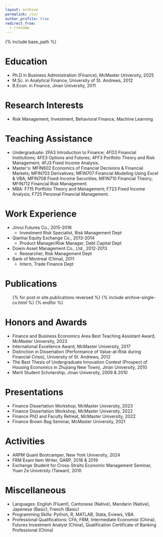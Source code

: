 ```yaml
---
layout: archive
permalink: /cv/
author_profile: true
redirect_from:
  - /resume
---
```


{% include base_path %}

Education
======
* Ph.D in Business Administration (Finance), McMaster University, 2025
* M.Sc. in Analytical Finance, University of St. Andrews, 2012
* B.Econ. in Finance, Jinan University, 2011

Research Interests
======
* Risk Management, Investment, Behavioral Finance, Machine Learning

Teaching Assistance
======
* Undergraduate: 2FA3 Introduction to Finance; 4FD3 Financial Institutions; 4FE3 Options and Futures; 4FF3 Portfolio Theory and Risk Management; 4FJ3 Fixed Income Analysis.
* Master's: MFIN602 Economics of Financial Decisions & Financial Markets; MFIN703 Derivatives; MFIN707 Financial Modeling Using Excel & VBA; MFIN708 Fixed-Income Securities; MFIN710 Financial Theory; MFIN712 Financial Risk Management.
* MBA: F715 Portfolio Theory and Management; F723 Fixed Income Analysis; F725 Personal Financial Management.

Work Experience
======
* Jinrui Futures Co., 2015-2016
  * Investment Risk Specialist, Risk Management Dept
* Qianhai Equity Exchange Co., 2013-2014
  * Product Manager/Risk Manager, Debt Capital Dept
* Dowin Asset Management Co., Ltd., 2012-2013
  * Researcher, Risk Management Dept
* Bank of Montreal (China), 2011
  * Intern, Trade Finance Dept
  
Publications
======
  <ul>{% for post in site.publications reversed %}
    {% include archive-single-cv.html %}
  {% endfor %}</ul>


Honors and Awards
======
* Finance and Business Economics Area Best Teaching Assistant Award, McMaster University, 2023
* International Excellence Award, McMaster University, 2017
* Distinction in Dissertation (Performance of Value-at-Risk during Financial Crisis), University of St. Andrews, 2012
* The Best Thesis of Undergraduate Innovation Contest (Prospect of Housing Economics in Zhujiang New Town), Jinan University, 2010
* Merit Student Scholarship, Jinan University, 2009 & 2010

Presentations
======
* Finance Dissertation Workshop, McMaster University, 2023
* Finance Dissertation Workshop, McMaster University, 2022
* Finance PhD and Faculty Retreat, McMaster University, 2022
* Finance Brown Bag Seminar, McMaster University, 2021

Activities
======
* ARPM Quant Bootcamper, New York University, 2024
* FRM Exam Item Writer, GARP, 2018 & 2019
* Exchange Student for Cross-Straits Economic Management Seminar, Yuan Ze University (Taiwan), 2010

Miscellaneous
======
* Languages: English (Fluent), Cantonese (Native), Mandarin (Native), Japenese (Basic), French (Basic)
* Programming Skills: Python, R, MATLAB, Stata, Eviews, VBA
* Professional Qualifications: CFA, FRM, Intermediate Economist (China), Futures Investment Analyst (China), Qualification Certificate of Banking Professional (China)
